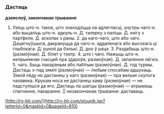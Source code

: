 ### Дастаць
**дзеяслоў, закончанае трыванне**

1. Узяць што-н. такое, што знаходзіцца на адлегласці, унутры чаго-н. або выцаліць што-н. адкуль-н. Д. талерку з паліцы. Д. кнігу з партфеля. Д. асколак з раны. 2. да каго-чаго, што або чаго. Дацягнуўшыся, дакрануцца да чаго-н. аддаленага або высокага ці глыбокага. Д. рукой да бэлькі. Д. дно ў рацэ. 3. Раздабыць што-н. (размоўнае). Д. білет у тэатр. 4. што і чаго. Нажыць што-н. непрыемнае (часцей пра здароўе; размоўнае). Д. запаленне лёгкіх. 5. чаго. Быць пакараным або пабітым (размоўнае). Д. год турмы. Дастаць з-пад зямлі (размоўнае) — любым спосабам адшукаць. Зімой лёду не дастанеш у каго (размоўнае) — пра вельмі скупога чалавека. Крукам носа не дастанеш каму (размоўнае) — не падступішся да яго. Дастаць па шапцы (размоўнае) — атрымаць спагнанне, пакаранне. || незакончанае трыванне: даставаць.

<a rel="author">[http://rv-blr.com/](http://rv-blr.com/slounik.jsp?letterId=0&maskId=0&pageId=810)</a>

